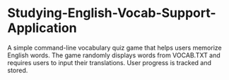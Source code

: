 # Studying-English-Vocab-Support-Application
A simple command-line vocabulary quiz game that helps users memorize English words. The game randomly displays words from VOCAB.TXT and requires users to input their translations. User progress is tracked and stored. 
